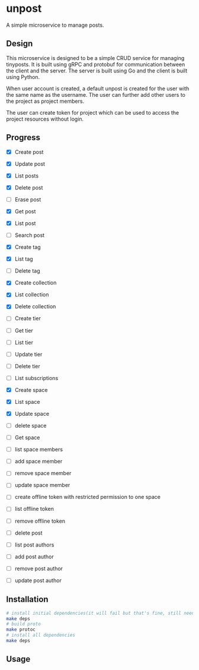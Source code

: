 # unpost

A simple microservice to manage posts.

## Design

This microservice is designed to be a simple CRUD service for managing tinyposts. 
It is built using gRPC and protobuf for communication between the client and the server. 
The server is built using Go and the client is built using Python.

When user account is created, a default unpost is created for the user with the same name as the username.
The user can further add other users to the project as project members.

The user can create token for project which can be used to access the project resources without login.

## Progress

- [x] Create post
- [x] Update post
- [x] List posts
- [x] Delete post
- [ ] Erase post
- [x] Get post
- [x] List post
- [ ] Search post
- [x] Create tag
- [x] List tag
- [ ] Delete tag
- [x] Create collection
- [x] List collection
- [x] Delete collection
- [ ] Create tier
- [ ] Get tier
- [ ] List tier
- [ ] Update tier
- [ ] Delete tier
- [ ] List subscriptions
- [x] Create space
- [x] List space
- [x] Update space
- [ ] delete space
- [ ] Get space
- [ ] list space members
- [ ] add space member
- [ ] remove space member
- [ ] update space member
- [ ] create offline token with restricted permission to one space
- [ ] list offline token
- [ ] remove offline token
- [ ] delete post
- [ ] list post authors
- [ ] add post author
- [ ] remove post author
- [ ] update post author


## Installation

```bash
# install initial dependencies(it will fail but that's fine, still need to run it)
make deps
# build proto
make protoc
# install all dependencies
make deps
```

## Usage
